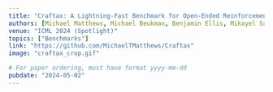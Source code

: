 ```yaml
---
title: "Craftax: A Lightning-Fast Benchmark for Open-Ended Reinforcement Learning"
authors: [Michael Matthews, Michael Beukman, Benjamin Ellis, Mikayel Samvelyan, Matthew Jackson, Samuel Coward, Jakob Foerster]
venue: "ICML 2024 (Spotlight)"
topics: ["Benchmarks"]
link: "https://github.com/MichaelTMatthews/Craftax"
image: "craftax_crop.gif"

# For paper ordering, must have format yyyy-mm-dd
pubdate: "2024-05-02"
---
```

